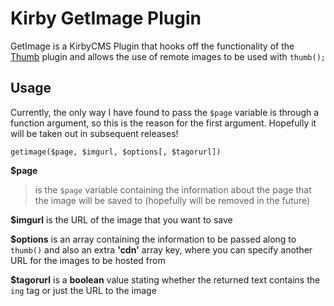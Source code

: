 Kirby GetImage Plugin
=====================

GetImage is a KirbyCMS Plugin that hooks off the functionality of the [Thumb](https://github.com/bastianallgeier/kirbycms-extensions/tree/master/plugins/thumb) plugin and allows the use of remote images to be used with `thumb();`


## Usage

Currently, the only way I have found to pass the `$page` variable is through a function argument, so this is the reason for the first argument. Hopefully it will be taken out in subsequent releases!

`getimage($page, $imgurl, $options[, $tagorurl])`

**$page** 
> is the `$page` variable containing the information about the page that the image will be saved to (hopefully will be removed in the future)

**$imgurl** 
  is the URL of the image that you want to save

**$options** 
  is an array containing the information to be passed along to `thumb()` and also an extra **'cdn'** array key, where you can specify another URL for the images to be hosted from

**$tagorurl** 
  is a **boolean** value stating whether the returned text contains the `ing` tag or just the URL to the image